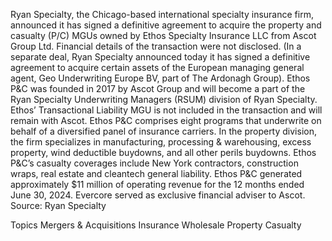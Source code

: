 Ryan Specialty, the Chicago-based international specialty insurance firm, announced it has signed a definitive agreement to acquire the property and casualty (P/C) MGUs owned by Ethos Specialty Insurance LLC from Ascot Group Ltd.
Financial details of the transaction were not disclosed.
(In a separate deal, Ryan Specialty announced today it has signed a definitive agreement to acquire certain assets of the European managing general agent, Geo Underwriting Europe BV, part of The Ardonagh Group).
Ethos P&C was founded in 2017 by Ascot Group and will become a part of the Ryan Specialty Underwriting Managers (RSUM) division of Ryan Specialty.
Ethos’ Transactional Liability MGU is not included in the transaction and will remain with Ascot.
Ethos P&C comprises eight programs that underwrite on behalf of a diversified panel of insurance carriers. In the property division, the firm specializes in manufacturing, processing & warehousing, excess property, wind deductible buydowns, and all other perils buydowns.
Ethos P&C’s casualty coverages include New York contractors, construction wraps, real estate and cleantech general liability. Ethos P&C generated approximately $11 million of operating revenue for the 12 months ended June 30, 2024.
Evercore served as exclusive financial adviser to Ascot.
Source: Ryan Specialty

Topics
Mergers & Acquisitions
Insurance Wholesale
Property Casualty
